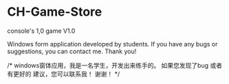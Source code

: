 # CH-Game-Store
console's 1,0 game V1.0

Windows form application developed by students.
If you have any bugs or suggestions, you can contact me.
Thank you!

/*
  windows窗体应用，我是一名学生，开发出来练手的。
  如果您发现了bug 或者 有更好的 建议，您可以联系我！
  谢谢！
*/
